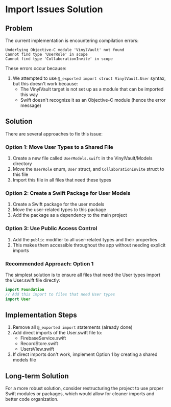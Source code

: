 # Import Issues Solution

## Problem

The current implementation is encountering compilation errors:

```
Underlying Objective-C module 'VinylVault' not found
Cannot find type 'UserRole' in scope
Cannot find type 'CollaborationInvite' in scope
```

These errors occur because:

1. We attempted to use `@_exported import struct VinylVault.User` syntax, but this doesn't work because:
   - The VinylVault target is not set up as a module that can be imported this way
   - Swift doesn't recognize it as an Objective-C module (hence the error message)

## Solution

There are several approaches to fix this issue:

### Option 1: Move User Types to a Shared File

1. Create a new file called `UserModels.swift` in the VinylVault/Models directory
2. Move the `UserRole` enum, `User` struct, and `CollaborationInvite` struct to this file
3. Import this file in all files that need these types

### Option 2: Create a Swift Package for User Models

1. Create a Swift package for the user models
2. Move the user-related types to this package
3. Add the package as a dependency to the main project

### Option 3: Use Public Access Control

1. Add the `public` modifier to all user-related types and their properties
2. This makes them accessible throughout the app without needing explicit imports

### Recommended Approach: Option 1

The simplest solution is to ensure all files that need the User types import the User.swift file directly:

```swift
import Foundation
// Add this import to files that need User types
import User
```

## Implementation Steps

1. Remove all `@_exported import` statements (already done)
2. Add direct imports of the User.swift file to:
   - FirebaseService.swift
   - RecordStore.swift
   - UsersView.swift
3. If direct imports don't work, implement Option 1 by creating a shared models file

## Long-term Solution

For a more robust solution, consider restructuring the project to use proper Swift modules or packages, which would allow for cleaner imports and better code organization.
